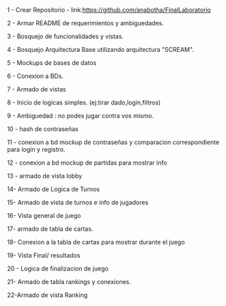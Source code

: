 1 - Crear Repositorio 
    - link:https://github.com/anabotha/FinalLaboratorio

2 - Armar README de requerimientos y ambiguedades.

3 - Bosquejo de funcionalidades y vistas.

4 - Bosquejo Arquitectura Base utilizando arquitectura "SCREAM".

5 - Mockups de bases de datos 

6 - Conexion a BDs.

7 - Armado de vistas

8 - Inicio de logicas simples. (ej:tirar dado,login,filtros)

9 - Ambiguedad : no podes jugar contra vos mismo.

10 - hash de contraseñas

11 - conexion a bd mockup de contraseñas y comparacion correspondiente para login y registro.

12 - conexion a bd mockup de partidas para mostrar info

13 - armado de vista lobby

14- Armado de Logica de Turnos


15- Armado de vista de turnos e info de jugadores

16- Vista general de juego

17- armado de tabla de cartas.

18- Conexion a la tabla de cartas para mostrar durante el juego

19- Vista Final/ resultados

20 - Logica de finalizacion de juego

21- Armado de tabla rankings y conexiones.

22-Armado de vista Ranking
